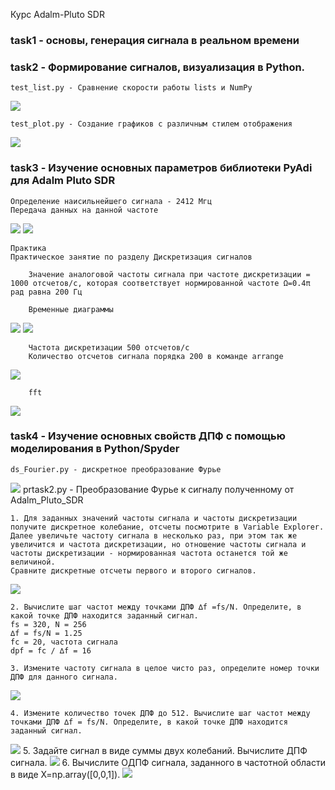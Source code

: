 Курс Adalm-Pluto SDR

### task1 - основы, генерация сигнала в реальном времени

### task2 - Формирование сигналов, визуализация в Python. 
    test_list.py - Сравнение скорости работы lists и NumPy

<img src= "task2/test_sort_speed.png">

    test_plot.py - Создание графиков с различным стилем отображения

<img src= "task2/type_plot.png">


### task3 - Изучение основных параметров библиотеки PyAdi для Adalm Pluto SDR


    Определение наисильнейшего сигнала - 2412 Мгц
    Передача данных на данной частоте
<img src= "task3/signal_data.jpg">
<img src= "task3/signal_data_2.jpg">

    Практика
    Практическое занятие по разделу Дискретизация сигналов

        Значение аналоговой частоты сигнала при частоте дискретизации = 1000 отсчетов/c, которая соответствует нормированной частоте Ω=0.4π рад равна 200 Гц

        Временные диаграммы 

<img src= "task3/sampling_rate_1000.png">
<img src= "task3/sampling_rate_1000_fft.png">

        Частота дискретизации 500 отсчетов/с
        Количество отсчетов сигнала порядка 200 в команде arrange

<img src= "task3/arrange_200.png">

        fft

<img src= "task3/arrange_200_fft.png">

### task4 - Изучение основных свойств ДПФ с помощью моделирования в  Python/Spyder
    ds_Fourier.py - дискретное преобразование Фурье
<img src= "task4/ds_fourier.png">
    prtask2.py - Преобразование Фурье к сигналу полученному от Adalm_Pluto_SDR



    1. Для заданных значений частоты сигнала и частоты дискретизации получите дискретное колебание, отсчеты посмотрите в Variable Explorer. Далее увеличьте частоту сигнала в несколько раз, при этом так же увеличится и частота дискретизации, но отношение частоты сигнала и частоты дискретизации - нормированная частота останется той же величиной.
    Сравните дискретные отсчеты первого и второго сигналов.
<img src= "task4/1.png">

    2. Вычислите шаг частот между точками ДПФ ∆f =fs/N. Определите, в
    какой точке ДПФ находится заданный сигнал.
    fs = 320, N = 256
    ∆f = fs/N = 1.25 
    fс = 20, частота сигнала
    dpf = fc / ∆f = 16

    3. Измените частоту сигнала в целое чисто раз, определите номер точки
    ДПФ для данного сигнала.
<img src= "task4/3.png">

    4. Измените количество точек ДПФ до 512. Вычислите шаг частот между
    точками ДПФ ∆f = fs/N. Определите, в какой точке ДПФ находится заданный сигнал.
<img src= "task4/4.png">
    5. Задайте сигнал в виде суммы двух колебаний. Вычислите ДПФ сигнала.
<img src= "task4/5.png">
    6. Вычислите ОДПФ сигнала, заданного в частотной области в виде X=np.array([0,0,1]).
<img src= "task4/6.png">